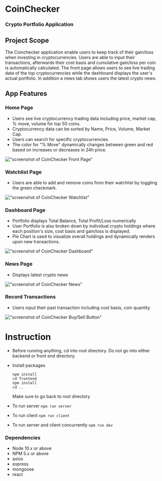 CoinChecker
=========
### Crypto Portfolio Application

## Project Scope
The Coinchecker application enable users to keep track of their gain/loss when investing in cryptocurrencies. Users are able to input their 
transactions, afterwards their cost basis and cumulative gain/loss per coin is automatically calculated. The front page allows users to see live trading data of the 
top cryptocurrencies while the dashboard displays the user's actual portfolio. In addition a news tab shows users the latest crypto news.

## App Features


### Home Page
- Users see live cryptocurrency trading data including price, market cap, % move, volume for top 50 coins.
- Cryptocurrency data can be sorted by Name, Price, Volume, Market Cap.
- Users can search for specific cryptocurrencies.
- The color for "% Move" dynamically changes between green and red based on increases or decreases in 24h price.

!["screenshot of CoinChecker Front Page"](https://github.com/Davichavix/CoinChecker/blob/feature/README/docs/CoinChecker_FrontPage.png)

### Watchlist Page
- Users are able to add and remove coins from their watchlist by toggling the green checkmark.

!["screenshot of CoinChecker Watchlist"](https://github.com/Davichavix/CoinChecker/blob/feature/README/docs/Watch_list_screenshot.png)

### Dashboard Page
- Portfolio displays Total Balance, Total Profit/Loss numerically
- User Portfolio is also broken down by individual crypto holdings where each position's size, cost basis and gain/loss is displayed.
- Pie Chart is used to visualize overall holdings and dynamically renders upon new transactions.

!["screenshot of CoinChecker Dashboard"](https://github.com/Davichavix/CoinChecker/blob/feature/README/docs/Crypto_portfolio_dashboard_screenshot.png)

### News Page
- Displays latest crypto news 

!["screenshot of CoinChecker News"](https://github.com/Davichavix/CoinChecker/blob/feature/README/docs/Crypto_news_screenshot.png)

### Record Transactions
- Users input their past transaction including cost basis, coin quantity

!["screenshot of CoinChecker Buy/Sell Button"](https://github.com/Davichavix/CoinChecker/blob/feature/README/docs/Add_Sell_Button_screenshot.png)


# Instruction
* Before running anything, cd into root directory. Do not go into either backend or front end directory.
* Install packages
  ``` 
  npm install 
  cd frontend 
  npm install
  cd ..
  ```
  Make sure to go back to root directory

* To run server
  ` npm run server `
* To run client
  ` npm run client `
* To run server and client concurrently
  ` npm run dev `

### Dependencies
- Node 10.x or above
- NPM 5.x or above
- axios
- express
- mongoose
- react